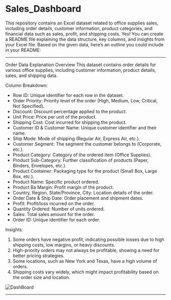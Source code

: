 # Sales_Dashboard
This repository contains an Excel dataset related to office supplies sales, including order details, customer information, product categories, and financial data such as sales, profit, and shipping costs.
Yes! You can create a README file explaining the data structure, key columns, and insights from your Excel file. Based on the given data, here’s an outline you could include in your README:

---

 Order Data Explanation
 Overview
This dataset contains order details for various office supplies, including customer information, product details, sales, and shipping data.

 Column Breakdown:
- Row ID: Unique identifier for each row in the dataset.  
- Order Priority: Priority level of the order (High, Medium, Low, Critical, Not Specified).  
- Discount: Discount percentage applied to the product.  
- Unit Price: Price per unit of the product.  
- Shipping Cost: Cost incurred for shipping the product.  
- Customer ID & Customer Name: Unique customer identifier and their name.  
- Ship Mode: Mode of shipping (Regular Air, Express Air, etc.).  
- Customer Segment: The segment the customer belongs to (Corporate, etc.).  
- Product Category: Category of the ordered item (Office Supplies).  
- Product Sub-Category: Further classification of products (Paper, Binders, Envelopes, etc.).  
- Product Container: Packaging type for the product (Small Box, Large Box, etc.).  
- Product Name: Specific product ordered.  
- Product Ba Margin: Profit margin of the product.  
- Country, Region, State/Province, City: Location details of the order.  
- Order Date & Ship Date: Order placement and shipment dates.  
- Profit: Profit/loss incurred on the order.  
- Quantity Ordered: Number of units ordered.  
- Sales: Total sales amount for the order.  
- Order ID: Unique identifier for each order.  

 Insights:
1. Some orders have negative profit, indicating possible losses due to high shipping costs, low margins, or heavy discounts.  
2. High-priority orders may not always be profitable, showing a need for better pricing strategies.  
3. Some locations, such as New York and Texas, have a high volume of orders.  
4. Shipping costs vary widely, which might impact profitability based on the order size and location.  


![DashBoard](https://github.com/user-attachments/assets/7141798d-5a60-44c3-a361-0a01b396b894)

---
